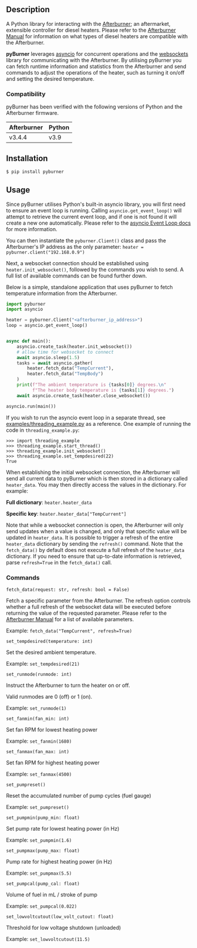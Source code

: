 ## Description

A Python library for interacting with the [Afterburner](http://www.mrjones.id.au/afterburner/); an
aftermarket, extensible controller for diesel heaters. Please refer to the 
[Afterburner Manual](http://www.mrjones.id.au/afterburner/assets/files/UserManual-V3.2.pdf) for information on what
types of diesel heaters are compatible with the Afterburner.

**pyBurner** leverages [asyncio](https://docs.python.org/3/library/asyncio.html) 
for concurrent operations and the [websockets](https://websockets.readthedocs.io/en/stable/) library for communicating 
with the Afterburner. By utilising pyBurner you can fetch runtime information and statistics from the Afterburner and
send commands to adjust the operations of the heater, such as turning it on/off and setting the desired temperature.

### Compatibility
pyBurner has been verified with the following versions of Python and the Afterburner firmware.

| Afterburner | Python |
|-------------|--------|
|    v3.4.4   |  v3.9  |

## Installation

~~~bash
$ pip install pyburner
~~~

## Usage

Since pyBurner utilises Python's built-in asyncio library, you will first need to ensure an event loop is running.
Calling `asyncio.get_event_loop()` will attempt to retrieve the current event loop, and if one is not found it 
will create a new one automatically. Please refer to the 
[asyncio Event Loop docs](https://docs.python.org/3/library/asyncio-eventloop.html) for more information.

You can then instantiate the `pyburner.Client()` class and pass the Afterburner's IP address as the only parameter:
`heater = pyburner.client("192.168.0.9")`

Next, a websocket connection should be established using `heater.init_websocket()`, followed by the commands you wish
to send. A full list of available commands can be found further down.

Below is a simple, standalone application that uses pyBurner to fetch temperature 
information from the Afterburner.
~~~python
import pyburner
import asyncio

heater = pyburner.Client("<afterburner_ip_address>")
loop = asyncio.get_event_loop()


async def main():
    asyncio.create_task(heater.init_websocket())
    # allow time for websocket to connect
    await asyncio.sleep(1.5)
    tasks = await asyncio.gather(
        heater.fetch_data("TempCurrent"),
        heater.fetch_data("TempBody")
    )
    print(f"The ambient temperature is {tasks[0]} degrees.\n"
          f"The heater body temperature is {tasks[1]} degrees.")
    await asyncio.create_task(heater.close_websocket())

asyncio.run(main())
~~~

If you wish to run the asyncio event loop in a separate thread, see 
[examples/threading_example.py](https://github.com/ttuffin/pyBurner/blob/dev/examples/threading_example.py) as a 
reference. One example of running the code in `threading_example.py`:
~~~
>>> import threading_example
>>> threading_example.start_thread()
>>> threading_example.init_websocket()
>>> threading_example.set_tempdesired(22)
True
~~~

When establishing the initial websocket connection, the Afterburner will send all current data to pyBurner which is then
stored in a dictionary called `heater_data`. You may then directly access the values in the dictionary. For example:

**Full dictionary**: `heater.heater_data`

**Specific key**: `heater.heater_data["TempCurrent"]`

Note that while a websocket connection is open, the Afterburner will only send updates when a value is changed, and only
that specific value will be updated in `heater_data`.
It is possible to trigger a refresh of the entire `heater_data` dictionary by sending the `refresh()` command. Note 
that the `fetch_data()` by default does not execute a full refresh of the `heater_data` dictionary. If you need to 
ensure that up-to-date information is retrieved, parse `refresh=True` in the `fetch_data()` call.

### Commands

~~~
fetch_data(request: str, refresh: bool = False)
~~~
Fetch a specific parameter from the Afterburner. The refresh option controls whether a full refresh of the websocket 
data will be executed before returning the value of the requested parameter. Please refer to the 
[Afterburner Manual](http://www.mrjones.id.au/afterburner/assets/files/UserManual-V3.2.pdf) for a list of available 
parameters.

Example: `fetch_data("TempCurrent", refresh=True)`

~~~
set_tempdesired(temperature: int)
~~~
Set the desired ambient temperature.

Example: `set_tempdesired(21)`

~~~
set_runmode(runmode: int)
~~~
Instruct the Afterburner to turn the heater on or off.


Valid runmodes are 0 (off) or 1 (on).

Example: `set_runmode(1)`

~~~
set_fanmin(fan_min: int)
~~~
Set fan RPM for lowest heating power

Example: `set_fanmin(1680)`
~~~
set_fanmax(fan_max: int)
~~~
Set fan RPM for highest heating power

Example: `set_fanmax(4500)`
~~~
set_pumpreset()
~~~
Reset the accumulated number of pump cycles (fuel gauge)

Example: `set_pumpreset()`

~~~
set_pumpmin(pump_min: float)
~~~
Set pump rate for lowest heating power (in Hz)

Example: `set_pumpmin(1.6)`

~~~
set_pumpmax(pump_max: float)
~~~
Pump rate for highest heating power (in Hz)

Example: `set_pumpmax(5.5)`

~~~
set_pumpcal(pump_cal: float)
~~~
Volume of fuel in mL / stroke of pump

Example: `set_pumpcal(0.022)`

~~~
set_lowvoltcutout(low_volt_cutout: float)
~~~
Threshold for low voltage shutdown (unloaded)

Example: `set_lowvoltcutout(11.5)`